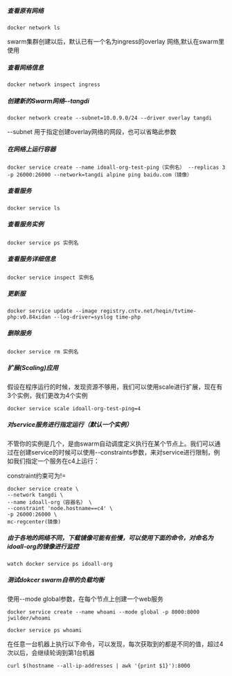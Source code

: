 ##### 查看原有网络

```
docker network ls
```

swarm集群创建以后，默认已有一个名为ingress的overlay 网络,默认在swarm里使用

##### 查看网络信息

```
docker network inspect ingress
```


##### 创建新的Swarm网络--tangdi


```
docker network create --subnet=10.0.9.0/24 --driver overlay tangdi
```
--subnet 用于指定创建overlay网络的网段，也可以省略此参数

##### 在网络上运行容器


```
docker service create --name idoall-org-test-ping（实例名） --replicas 3 -p 26000:26000 --network=tangdi alpine ping baidu.com（镜像）
```

##### 查看服务
```
docker service ls
```

##### 查看服务实例

```
docker service ps 实例名
```

##### 查看服务详细信息

```
docker service inspect 实例名
```

##### 更新服

```
docker service update --image registry.cntv.net/heqin/tvtime-php:v0.84xidan --log-driver=syslog time-php
```

##### 删除服务

```
docker service rm 实例名
```



##### 扩展(Scaling)应用

假设在程序运行的时候，发现资源不够用，我们可以使用scale进行扩展，现在有3个实例，我们更改为4个实例

```
docker service scale idoall-org-test-ping=4
```

##### 对service服务进行指定运行（默认一个实例）

不管你的实例是几个，是由swarm自动调度定义执行在某个节点上。我们可以通过在创建service的时候可以使用--constraints参数，来对service进行限制，例如我们指定一个服务在c4上运行：

constraint约束可为!=
```
docker service create \
--network tangdi \
--name idoall-org（容器名） \
--constraint 'node.hostname==c4' \
-p 26000:26000 \
mc-regcenter(镜像)
```


##### 由于各地的网络不同，下载镜像可能有些慢，可以使用下面的命令，对命名为idoall-org的镜像进行监控

```
watch docker service ps idoall-org
```

##### 测试dokcer swarm自带的负载均衡

使用--mode global参数，在每个节点上创建一个web服务

```
docker service create --name whoami --mode global -p 8000:8000 jwilder/whoami
```

```
docker service ps whoami
```

在任意一台机器上执行以下命令，可以发现，每次获取到的都是不同的值，超过4次以后，会继续轮询到第1台机器

```
curl $(hostname --all-ip-addresses | awk '{print $1}'):8000
```
